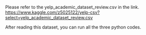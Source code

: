 Please refer to the yelp_academic_dataset_review.csv in the link.
https://www.kaggle.com/z5025122/yelp-csv?select=yelp_academic_dataset_review.csv

After reading this dataset, you can run all the three python codes.


